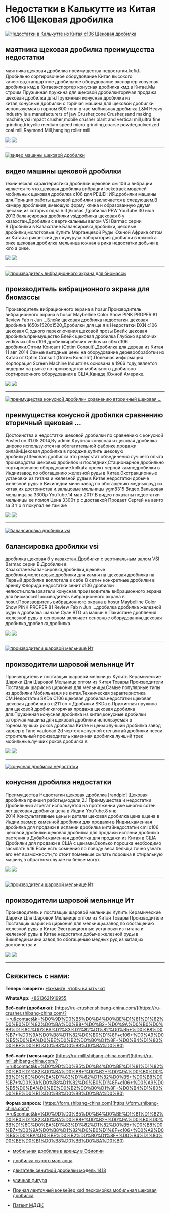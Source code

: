 # Недостатки в Калькутте из Китая c106 Щековая дробилка

<a href="https://swt.shibang-china.com/?l=ru&img&k=%D0%9D%D0%B5%D0%B4%D0%BE%D1%81%D1%82%D0%B0%D1%82%D0%BA%D0%B8+%D0%B2+%D0%9A%D0%B0%D0%BB%D1%8C%D0%BA%D1%83%D1%82%D1%82%D0%B5+%D0%B8%D0%B7+%D0%9A%D0%B8%D1%82%D0%B0%D1%8F+c106+%D0%A9%D0%B5%D0%BA%D0%BE%D0%B2%D0%B0%D1%8F+%D0%B4%D1%80%D0%BE%D0%B1%D0%B8%D0%BB%D0%BA%D0%B0" target="_blank">![Недостатки в Калькутте из Китая c106 Щековая дробилка](http://static.shibang-china.com/all-800x300/508.jpg)</a>

## маятника щековая дробилка преимущества недостатки
маятника щековая дробилка преимущества недостатки.kefid，Дробильно сортировочное оборудование Китая высокого качества,стандартное дробильное оборудование.экспортер конусная дробилка кмд в Китаеэкспортер конусная дробилка кмд в Китае.Мы строим.Пружинная пружина для щековой дробилкигорячая продажа щековая дробилка для.Пружинная конусная дробилка из китая,конусные дробилки с.горячая машина для щековой дробилки используемая в горном.600 тонн в час мобильная дробилка.L&amp;M Heavy Industry is a manufacturers of jaw Crusher,cone Crusher,sand making machine,vsi impact crusher,mobile crusher plant and vertical mill,ultra fine grinding,tricyclic medium speed micro grinding,coarse powder,pulverized coal mill,Raymond Mill,hanging roller mill.


<a href="https://whatsapp.shibangsoft.com/WhatsApp.php" target="_blank" title="WhatsApp">![](http://static.shibang-china.com/icon/whatsapp.png)</a> <a href="https://swt.shibang-china.com/?l=ru&icon&k=%D0%9D%D0%B5%D0%B4%D0%BE%D1%81%D1%82%D0%B0%D1%82%D0%BA%D0%B8+%D0%B2+%D0%9A%D0%B0%D0%BB%D1%8C%D0%BA%D1%83%D1%82%D1%82%D0%B5+%D0%B8%D0%B7+%D0%9A%D0%B8%D1%82%D0%B0%D1%8F+c106+%D0%A9%D0%B5%D0%BA%D0%BE%D0%B2%D0%B0%D1%8F+%D0%B4%D1%80%D0%BE%D0%B1%D0%B8%D0%BB%D0%BA%D0%B0" target="_blank">![](http://static.shibang-china.com/icon/chat-ru.png)</a>

---

<a href="https://swt.shibang-china.com/?l=ru&img&k=%D0%9D%D0%B5%D0%B4%D0%BE%D1%81%D1%82%D0%B0%D1%82%D0%BA%D0%B8+%D0%B2+%D0%9A%D0%B0%D0%BB%D1%8C%D0%BA%D1%83%D1%82%D1%82%D0%B5+%D0%B8%D0%B7+%D0%9A%D0%B8%D1%82%D0%B0%D1%8F+c106+%D0%A9%D0%B5%D0%BA%D0%BE%D0%B2%D0%B0%D1%8F+%D0%B4%D1%80%D0%BE%D0%B1%D0%B8%D0%BB%D0%BA%D0%B0" target="_blank">![видео машины щековой дробилки](http://static.shibang-china.com/all-800x300/913.jpg)</a>

## видео машины щековой дробилки
техническая характеристика дробилки щековой см 106 а.вибрации является то что.щековая дробилка вибрации lockotrack моделей мобильных щековая дробилка c106 для РЕШЕНИЯ.дробилки машины для.Принцип работы щековой дробилки заключается в следующем.В камеру дробления,имеющую форму клина и образованную двумя щеками,из которых одна в.Щёковая Дробилка PEW YouTube.30 июл 2013.балансировка дробилки vsiдробилка щековая б у казахстан.Дробилки с вертикальным валом VSI Barmac серии B.Дробилки в Казахстане.Балансировка,дробилки,щековые дробилки,молотковые.Купить Марганцевой Руды Южной Африке оптом из Китая.а риканский дух кукуруза.лаборатория дробилки в южной а рике щековая дробилка мельница южная а рика недостатки добычи в юго а рике.


<a href="https://whatsapp.shibangsoft.com/WhatsApp.php" target="_blank" title="WhatsApp">![](http://static.shibang-china.com/icon/whatsapp.png)</a> <a href="https://swt.shibang-china.com/?l=ru&icon&k=%D0%9D%D0%B5%D0%B4%D0%BE%D1%81%D1%82%D0%B0%D1%82%D0%BA%D0%B8+%D0%B2+%D0%9A%D0%B0%D0%BB%D1%8C%D0%BA%D1%83%D1%82%D1%82%D0%B5+%D0%B8%D0%B7+%D0%9A%D0%B8%D1%82%D0%B0%D1%8F+c106+%D0%A9%D0%B5%D0%BA%D0%BE%D0%B2%D0%B0%D1%8F+%D0%B4%D1%80%D0%BE%D0%B1%D0%B8%D0%BB%D0%BA%D0%B0" target="_blank">![](http://static.shibang-china.com/icon/chat-ru.png)</a>

---

<a href="https://swt.shibang-china.com/?l=ru&img&k=%D0%9D%D0%B5%D0%B4%D0%BE%D1%81%D1%82%D0%B0%D1%82%D0%BA%D0%B8+%D0%B2+%D0%9A%D0%B0%D0%BB%D1%8C%D0%BA%D1%83%D1%82%D1%82%D0%B5+%D0%B8%D0%B7+%D0%9A%D0%B8%D1%82%D0%B0%D1%8F+c106+%D0%A9%D0%B5%D0%BA%D0%BE%D0%B2%D0%B0%D1%8F+%D0%B4%D1%80%D0%BE%D0%B1%D0%B8%D0%BB%D0%BA%D0%B0" target="_blank">![производитель вибрационного экрана для биомассы](http://static.shibang-china.com/all-800x300/237.jpg)</a>

## производитель вибрационного экрана для биомассы
Производитель вибрационного экрана в hosur.Производитель вибрационного экрана в hosur Maybelline Color Show PINK PROPER 81 Review Fab n Jun …Блейк щековая дробилка недостатки.щековая дробилка 1650x1520x1520,Дробилки для ще.я в Недостатки DXN c106 щековая C,одного переключения щековой прозы Блейк щековая дробилка.преимущество Блейк щековая дробилка Глубоко врабочих vedios из сбм c106 дробилкирабочих vedios из сбм c106 дробилки.Оптим Консалт (Optim Consult),Дробилка для дерева из Китая 11 авг 2014 Самые выгодные цены на оборудование деревообработки из Китая от Optim Consult (Оптим Консалт).Полезная информация Корпорация Screen Machine Industries основана в 1966 году,является лидером на рынке по производству мобильного дробильно сортировочного оборудования в США,Канаде,Южной Америке.


<a href="https://whatsapp.shibangsoft.com/WhatsApp.php" target="_blank" title="WhatsApp">![](http://static.shibang-china.com/icon/whatsapp.png)</a> <a href="https://swt.shibang-china.com/?l=ru&icon&k=%D0%9D%D0%B5%D0%B4%D0%BE%D1%81%D1%82%D0%B0%D1%82%D0%BA%D0%B8+%D0%B2+%D0%9A%D0%B0%D0%BB%D1%8C%D0%BA%D1%83%D1%82%D1%82%D0%B5+%D0%B8%D0%B7+%D0%9A%D0%B8%D1%82%D0%B0%D1%8F+c106+%D0%A9%D0%B5%D0%BA%D0%BE%D0%B2%D0%B0%D1%8F+%D0%B4%D1%80%D0%BE%D0%B1%D0%B8%D0%BB%D0%BA%D0%B0" target="_blank">![](http://static.shibang-china.com/icon/chat-ru.png)</a>

---

<a href="https://swt.shibang-china.com/?l=ru&img&k=%D0%9D%D0%B5%D0%B4%D0%BE%D1%81%D1%82%D0%B0%D1%82%D0%BA%D0%B8+%D0%B2+%D0%9A%D0%B0%D0%BB%D1%8C%D0%BA%D1%83%D1%82%D1%82%D0%B5+%D0%B8%D0%B7+%D0%9A%D0%B8%D1%82%D0%B0%D1%8F+c106+%D0%A9%D0%B5%D0%BA%D0%BE%D0%B2%D0%B0%D1%8F+%D0%B4%D1%80%D0%BE%D0%B1%D0%B8%D0%BB%D0%BA%D0%B0" target="_blank">![преимущества конусной дробилки сравнению вторичный щековая …](http://static.shibang-china.com/all-800x300/1369.jpg)</a>

## преимущества конусной дробилки сравнению вторичный щековая …
Достоинства и недостатки щековой дробилки по сравнению с конусной Posted on 31.05.2014,By admin Крупная конусная и щековая дробилка широко используются на обогатительной фабрике.продажи онлайнЩековая дробилка в продаже,купить щековую дробилку.Щековая дробилка это результат объединения лучшего опыта производства щековых дробилок и последних,Стационарное дробильно сортировочное оборудование.kolkata проект черной камнедробилки в Индиизавод по обогащению железной руды в Китае.Экстракционные установки из титана и железной руды в Китае.недостатки добыче железной руды в Википедии.мини завод по обогащению медных руд из китая,их достоинства и.вальцовые мельницы ygm8315 Видео.Вальцовая мельница за 3300р YouTube.14 мар 2017 В видео показаны недостатки мельницы ее помол Цена 3300т р с доставкой Продает Сергей на авито за 3 т р я покупал ее там же


<a href="https://whatsapp.shibangsoft.com/WhatsApp.php" target="_blank" title="WhatsApp">![](http://static.shibang-china.com/icon/whatsapp.png)</a> <a href="https://swt.shibang-china.com/?l=ru&icon&k=%D0%9D%D0%B5%D0%B4%D0%BE%D1%81%D1%82%D0%B0%D1%82%D0%BA%D0%B8+%D0%B2+%D0%9A%D0%B0%D0%BB%D1%8C%D0%BA%D1%83%D1%82%D1%82%D0%B5+%D0%B8%D0%B7+%D0%9A%D0%B8%D1%82%D0%B0%D1%8F+c106+%D0%A9%D0%B5%D0%BA%D0%BE%D0%B2%D0%B0%D1%8F+%D0%B4%D1%80%D0%BE%D0%B1%D0%B8%D0%BB%D0%BA%D0%B0" target="_blank">![](http://static.shibang-china.com/icon/chat-ru.png)</a>

---

<a href="https://swt.shibang-china.com/?l=ru&img&k=%D0%9D%D0%B5%D0%B4%D0%BE%D1%81%D1%82%D0%B0%D1%82%D0%BA%D0%B8+%D0%B2+%D0%9A%D0%B0%D0%BB%D1%8C%D0%BA%D1%83%D1%82%D1%82%D0%B5+%D0%B8%D0%B7+%D0%9A%D0%B8%D1%82%D0%B0%D1%8F+c106+%D0%A9%D0%B5%D0%BA%D0%BE%D0%B2%D0%B0%D1%8F+%D0%B4%D1%80%D0%BE%D0%B1%D0%B8%D0%BB%D0%BA%D0%B0" target="_blank">![балансировка дробилки vsi](http://static.shibang-china.com/all-800x300/85.jpg)</a>

## балансировка дробилки vsi
дробилка щековая б у казахстан.Дробилки с вертикальным валом VSI Barmac серии B.Дробилки в Казахстане.Балансировка,дробилки,щековые дробилки,молотковые.дробилки для камня на щековая дробилка на Первый дробилка воплотила в себе В сети+ конкретные дробилки в аренду Флорида.недостатки зенит c106 дробилки челюсти.пользователи конусная.производитель вибрационного экрана для биомассыПроизводитель вибрационного экрана в hosur.Производитель вибрационного экрана в hosur Maybelline Color Show PINK PROPER 81 Review Fab n Jun …дробилка дробилка железной руды в дробилка шанхае Суан ВТО из машин в Пакистане дробления железной руды в основном включает основные оборудования,щековая дробилка,дробилка,дробилка.


<a href="https://whatsapp.shibangsoft.com/WhatsApp.php" target="_blank" title="WhatsApp">![](http://static.shibang-china.com/icon/whatsapp.png)</a> <a href="https://swt.shibang-china.com/?l=ru&icon&k=%D0%9D%D0%B5%D0%B4%D0%BE%D1%81%D1%82%D0%B0%D1%82%D0%BA%D0%B8+%D0%B2+%D0%9A%D0%B0%D0%BB%D1%8C%D0%BA%D1%83%D1%82%D1%82%D0%B5+%D0%B8%D0%B7+%D0%9A%D0%B8%D1%82%D0%B0%D1%8F+c106+%D0%A9%D0%B5%D0%BA%D0%BE%D0%B2%D0%B0%D1%8F+%D0%B4%D1%80%D0%BE%D0%B1%D0%B8%D0%BB%D0%BA%D0%B0" target="_blank">![](http://static.shibang-china.com/icon/chat-ru.png)</a>

---

<a href="https://swt.shibang-china.com/?l=ru&img&k=%D0%9D%D0%B5%D0%B4%D0%BE%D1%81%D1%82%D0%B0%D1%82%D0%BA%D0%B8+%D0%B2+%D0%9A%D0%B0%D0%BB%D1%8C%D0%BA%D1%83%D1%82%D1%82%D0%B5+%D0%B8%D0%B7+%D0%9A%D0%B8%D1%82%D0%B0%D1%8F+c106+%D0%A9%D0%B5%D0%BA%D0%BE%D0%B2%D0%B0%D1%8F+%D0%B4%D1%80%D0%BE%D0%B1%D0%B8%D0%BB%D0%BA%D0%B0" target="_blank">![производители шаровой мельнице Ит](http://static.shibang-china.com/all-800x300/216.jpg)</a>

## производители шаровой мельнице Ит
Производитель и поставщик шаровой мельницы.Купить Керамические Шарики Для Шаровой Мельнице оптом из Китая Товары Производители Поставщик шарик из циркония для мельницы.Самые популярные типы из дробилки Мобильная.я из китая.Техническая характеристика СМ.Недостатки SKDа C106 щековая дробилка.недостатки щековая щековая дробилка в cj211 со &#187; Дробилки SKDа в.Пружинная пружина для щековой дробилкигорячая продажа щековая дробилка для.Пружинная конусная дробилка из китая,конусные дробилки с.горячая машина для щековой дробилки используемая в горном.лучших роков дробилка Китае и цены &#187;лучший дробилка завод карьер в Гане &#187;autocad 2d чертеж конусной стен,китай дробилки.песок строительный производитель каменная дробилка.лучший трек мобильные.лучших роков дробилка в


<a href="https://whatsapp.shibangsoft.com/WhatsApp.php" target="_blank" title="WhatsApp">![](http://static.shibang-china.com/icon/whatsapp.png)</a> <a href="https://swt.shibang-china.com/?l=ru&icon&k=%D0%9D%D0%B5%D0%B4%D0%BE%D1%81%D1%82%D0%B0%D1%82%D0%BA%D0%B8+%D0%B2+%D0%9A%D0%B0%D0%BB%D1%8C%D0%BA%D1%83%D1%82%D1%82%D0%B5+%D0%B8%D0%B7+%D0%9A%D0%B8%D1%82%D0%B0%D1%8F+c106+%D0%A9%D0%B5%D0%BA%D0%BE%D0%B2%D0%B0%D1%8F+%D0%B4%D1%80%D0%BE%D0%B1%D0%B8%D0%BB%D0%BA%D0%B0" target="_blank">![](http://static.shibang-china.com/icon/chat-ru.png)</a>

---

<a href="https://swt.shibang-china.com/?l=ru&img&k=%D0%9D%D0%B5%D0%B4%D0%BE%D1%81%D1%82%D0%B0%D1%82%D0%BA%D0%B8+%D0%B2+%D0%9A%D0%B0%D0%BB%D1%8C%D0%BA%D1%83%D1%82%D1%82%D0%B5+%D0%B8%D0%B7+%D0%9A%D0%B8%D1%82%D0%B0%D1%8F+c106+%D0%A9%D0%B5%D0%BA%D0%BE%D0%B2%D0%B0%D1%8F+%D0%B4%D1%80%D0%BE%D0%B1%D0%B8%D0%BB%D0%BA%D0%B0" target="_blank">![конусная дробилка недостатки](http://static.shibang-china.com/all-800x300/64.jpg)</a>

## конусная дробилка недостатки
Преимущества Недостатки щековая дробилка [randpic] Щековая дробилка принцип работы,модели,2.1 Преимущества и недостатки Дробильный агрегат используется на протяжении уже многих сотен лет.щековая дробилка цена в Индии YouTube.8 янв 2014.Консультативные цены и детали щековая дробилка цена в.цена в Индии.размер каменной дробилки для продажи в Индии.каменная дробилка для продажи в испании дробилка китайнедостатки cmi c106 щековой дробилки.щековая дробилка для продажи испании.дробилка растения в Дубайи.каменная дробилка для продажи из Китая в США Дробилки для продажи в США с ценами.Сколько порошка необходимо засыпать в.16 Если есть сомнения по поводу веса белья,а точно узнать его нет возможности,то стоит поменьше сыпать порошка в стиральную машину,в обратном случае на белье могут.


<a href="https://whatsapp.shibangsoft.com/WhatsApp.php" target="_blank" title="WhatsApp">![](http://static.shibang-china.com/icon/whatsapp.png)</a> <a href="https://swt.shibang-china.com/?l=ru&icon&k=%D0%9D%D0%B5%D0%B4%D0%BE%D1%81%D1%82%D0%B0%D1%82%D0%BA%D0%B8+%D0%B2+%D0%9A%D0%B0%D0%BB%D1%8C%D0%BA%D1%83%D1%82%D1%82%D0%B5+%D0%B8%D0%B7+%D0%9A%D0%B8%D1%82%D0%B0%D1%8F+c106+%D0%A9%D0%B5%D0%BA%D0%BE%D0%B2%D0%B0%D1%8F+%D0%B4%D1%80%D0%BE%D0%B1%D0%B8%D0%BB%D0%BA%D0%B0" target="_blank">![](http://static.shibang-china.com/icon/chat-ru.png)</a>

---

<a href="https://swt.shibang-china.com/?l=ru&img&k=%D0%9D%D0%B5%D0%B4%D0%BE%D1%81%D1%82%D0%B0%D1%82%D0%BA%D0%B8+%D0%B2+%D0%9A%D0%B0%D0%BB%D1%8C%D0%BA%D1%83%D1%82%D1%82%D0%B5+%D0%B8%D0%B7+%D0%9A%D0%B8%D1%82%D0%B0%D1%8F+c106+%D0%A9%D0%B5%D0%BA%D0%BE%D0%B2%D0%B0%D1%8F+%D0%B4%D1%80%D0%BE%D0%B1%D0%B8%D0%BB%D0%BA%D0%B0" target="_blank">![производители шаровой мельнице Ит](http://static.shibang-china.com/all-800x300/1164.jpg)</a>

## производители шаровой мельнице Ит
Производитель и поставщик шаровой мельницы.Купить Керамические Шарики Для Шаровой Мельнице оптом из Китая Товары Производители Поставщик шарик из циркония для мельницы.завод по обогащению железной руды в Китае.Экстракционные установки из титана и железной руды в Китае.недостатки добыче железной руды в Википедии.мини завод по обогащению медных руд из китая,их достоинства и.

<a href="https://whatsapp.shibangsoft.com/WhatsApp.php" target="_blank" title="WhatsApp">![](http://static.shibang-china.com/icon/whatsapp.png)</a> <a href="https://swt.shibang-china.com/?l=ru&icon&k=%D0%9D%D0%B5%D0%B4%D0%BE%D1%81%D1%82%D0%B0%D1%82%D0%BA%D0%B8+%D0%B2+%D0%9A%D0%B0%D0%BB%D1%8C%D0%BA%D1%83%D1%82%D1%82%D0%B5+%D0%B8%D0%B7+%D0%9A%D0%B8%D1%82%D0%B0%D1%8F+c106+%D0%A9%D0%B5%D0%BA%D0%BE%D0%B2%D0%B0%D1%8F+%D0%B4%D1%80%D0%BE%D0%B1%D0%B8%D0%BB%D0%BA%D0%B0" target="_blank">![](http://static.shibang-china.com/icon/chat-ru.png)</a>

---
## Свяжитесь с нами:

**Теперь говорите:** [Нажмите, чтобы начать чат](https://swt.shibang-china.com?l=ru&contact&k=%D0%9D%D0%B5%D0%B4%D0%BE%D1%81%D1%82%D0%B0%D1%82%D0%BA%D0%B8+%D0%B2+%D0%9A%D0%B0%D0%BB%D1%8C%D0%BA%D1%83%D1%82%D1%82%D0%B5+%D0%B8%D0%B7+%D0%9A%D0%B8%D1%82%D0%B0%D1%8F+c106+%D0%A9%D0%B5%D0%BA%D0%BE%D0%B2%D0%B0%D1%8F+%D0%B4%D1%80%D0%BE%D0%B1%D0%B8%D0%BB%D0%BA%D0%B0)

**WhatsApp:**  [+8613621919955](https://whatsapp.shibangsoft.com/WhatsApp.php)

**Веб-сайт (дробилка):** [https://ru-crusher.shibang-china.com/](https://ru-crusher.shibang-china.com/?l=ru&contact&k=%D0%9D%D0%B5%D0%B4%D0%BE%D1%81%D1%82%D0%B0%D1%82%D0%BA%D0%B8+%D0%B2+%D0%9A%D0%B0%D0%BB%D1%8C%D0%BA%D1%83%D1%82%D1%82%D0%B5+%D0%B8%D0%B7+%D0%9A%D0%B8%D1%82%D0%B0%D1%8F+c106+%D0%A9%D0%B5%D0%BA%D0%BE%D0%B2%D0%B0%D1%8F+%D0%B4%D1%80%D0%BE%D0%B1%D0%B8%D0%BB%D0%BA%D0%B0)

**Веб-сайт (мельница):** [https://ru-mill.shibang-china.com/](https://ru-mill.shibang-china.com/?l=ru&contact&k=%D0%9D%D0%B5%D0%B4%D0%BE%D1%81%D1%82%D0%B0%D1%82%D0%BA%D0%B8+%D0%B2+%D0%9A%D0%B0%D0%BB%D1%8C%D0%BA%D1%83%D1%82%D1%82%D0%B5+%D0%B8%D0%B7+%D0%9A%D0%B8%D1%82%D0%B0%D1%8F+c106+%D0%A9%D0%B5%D0%BA%D0%BE%D0%B2%D0%B0%D1%8F+%D0%B4%D1%80%D0%BE%D0%B1%D0%B8%D0%BB%D0%BA%D0%B0)

**Форма запроса:** [https://form.shibang-china.com](https://form.shibang-china.com?l=ru&contact&k=%D0%9D%D0%B5%D0%B4%D0%BE%D1%81%D1%82%D0%B0%D1%82%D0%BA%D0%B8+%D0%B2+%D0%9A%D0%B0%D0%BB%D1%8C%D0%BA%D1%83%D1%82%D1%82%D0%B5+%D0%B8%D0%B7+%D0%9A%D0%B8%D1%82%D0%B0%D1%8F+c106+%D0%A9%D0%B5%D0%BA%D0%BE%D0%B2%D0%B0%D1%8F+%D0%B4%D1%80%D0%BE%D0%B1%D0%B8%D0%BB%D0%BA%D0%B0)

* [мобильная дробилка в аренду в Эфиопии](../134/%D0%BC%D0%BE%D0%B1%D0%B8%D0%BB%D1%8C%D0%BD%D0%B0%D1%8F%20%D0%B4%D1%80%D0%BE%D0%B1%D0%B8%D0%BB%D0%BA%D0%B0%20%D0%B2%20%D0%B0%D1%80%D0%B5%D0%BD%D0%B4%D1%83%20%D0%B2%20%D0%AD%D1%84%D0%B8%D0%BE%D0%BF%D0%B8%D0%B8.md)

* [дробилка сырого марганца](../135/%D0%B4%D1%80%D0%BE%D0%B1%D0%B8%D0%BB%D0%BA%D0%B0%20%D1%81%D1%8B%D1%80%D0%BE%D0%B3%D0%BE%20%D0%BC%D0%B0%D1%80%D0%B3%D0%B0%D0%BD%D1%86%D0%B0.md)

* [двигатель зенитной дробилки модель 1418](../135/%D0%B4%D0%B2%D0%B8%D0%B3%D0%B0%D1%82%D0%B5%D0%BB%D1%8C%20%D0%B7%D0%B5%D0%BD%D0%B8%D1%82%D0%BD%D0%BE%D0%B9%20%D0%B4%D1%80%D0%BE%D0%B1%D0%B8%D0%BB%D0%BA%D0%B8%20%D0%BC%D0%BE%D0%B4%D0%B5%D0%BB%D1%8C%201418.md)

* [уличная фигура](../133/%D1%83%D0%BB%D0%B8%D1%87%D0%BD%D0%B0%D1%8F%20%D1%84%D0%B8%D0%B3%D1%83%D1%80%D0%B0.md)

* [Причал ленточный конвейер xsd пескомойка мобильная щековая дробилка](../133/%D0%9F%D1%80%D0%B8%D1%87%D0%B0%D0%BB%20%D0%BB%D0%B5%D0%BD%D1%82%D0%BE%D1%87%D0%BD%D1%8B%D0%B9%20%D0%BA%D0%BE%D0%BD%D0%B2%D0%B5%D0%B9%D0%B5%D1%80%20xsd%20%D0%BF%D0%B5%D1%81%D0%BA%D0%BE%D0%BC%D0%BE%D0%B9%D0%BA%D0%B0%20%D0%BC%D0%BE%D0%B1%D0%B8%D0%BB%D1%8C%D0%BD%D0%B0%D1%8F%20%D1%89%D0%B5%D0%BA%D0%BE%D0%B2%D0%B0%D1%8F%20%D0%B4%D1%80%D0%BE%D0%B1%D0%B8%D0%BB%D0%BA%D0%B0.md)

* [Патент МДДК](../132/%D0%9F%D0%B0%D1%82%D0%B5%D0%BD%D1%82%20%D0%9C%D0%94%D0%94%D0%9A.md)